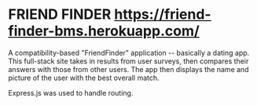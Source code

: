 # FRIEND FINDER https://friend-finder-bms.herokuapp.com/

A compatibility-based "FriendFinder" application -- basically a dating app. This full-stack site takes in results from user surveys, then compares their answers with those from other users. The app then displays the name and picture of the user with the best overall match.

Express.js was used to handle routing.
